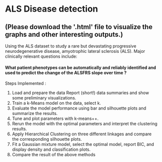 # ALS Disease detection
## (Please download the '.html' file to visualize the graphs and other interesting outputs.)

Using the ALS dataset to study a rare but devastating progressive neurodegenerative disease, amyotrophic lateral sclerosis (ALS). Major clinically relevant questions include: 
#### What patient phenotypes can be automatically and reliably identified and used to predict the change of the ALSFRS slope over time ?

Steps Implemented :

1. Load and prepare the data Report (short!) data summaries and show some preliminary visualizations.
2. Train a k-Means model on the data, select k.
3. Evaluate the model performance using bar and silhouette plots and summarize the results.
4. Tune and plot parameters with k-means++.
5. Rerun the model with the optimal parameters and interpret the clustering results.
6. Apply Hierarchical Clustering on three different linkages and compare the corresponding silhouette plots.
7. Fit a Gaussian mixture model, select the optimal model, report BIC, and display density and classification plots.
8. Compare the result of the above methods

